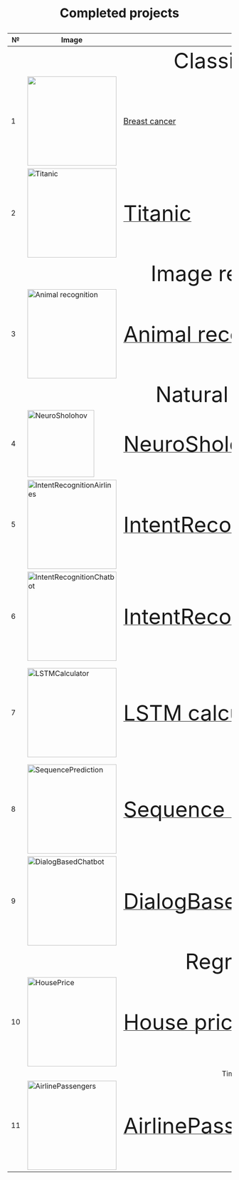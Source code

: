 # <p align="center"> Completed projects </p>
<table>
<thead>
  <tr>
    <th>№</th>
    <th>Image</th>
    <th>Name</th>
    <th>Problem</th>
    <th>Size</th>
  </tr>
</thead>
<tbody>
  <tr>
    <td colspan="5" align="center"><font size="24">Classification</font></td>
  </tr>
  <tr>
    <td>1</td>
    <td><img src="https://image.freepik.com/free-photo/physician-noting-down-symptoms-patient_53876-63308.jpg" width="200"></td>
    <td><a href="https://github.com/sersonSerson/Projects/tree/master/Classification/BreastCancer"><font size="4">Breast cancer</font></a></td>
    <td>Predict the type of brest tumor</td>
    <td>Medium<br>(645 lines)</td>
  </tr>
  <tr>
    <td>2</td>
    <td><img src="https://c4.wallpaperflare.com/wallpaper/378/267/803/titanic-ship-cruise-ship-drawing-night-hd-wallpaper-preview.jpg" alt="Titanic" width="200"></td>
    <td><a href="https://github.com/sersonSerson/Projects/tree/master/Classification/Titanic"><font size="14">Titanic</font></a></td>
    <td>Predict the survival of a person in a Titanic crash</td>
    <td>Large<br>(1389 lines)</td>
  </tr>
  <tr>
    <td colspan="5" align="center"><font size="24">Image recognition</font></td>
  </tr>
  <tr>
    <td>3</td>
    <td><img src="https://image.freepik.com/free-vector/group-cute-animals-cartoon-character-isolated_1308-46747.jpg" alt="Animal recognition" width="200"></td>
    <td><a href="https://github.com/sersonSerson/Projects/tree/master/ImageRecognition/AnimalRecognition"><font size="14">Animal recognition</font></a></td>
    <td>Decide what animal is on the picture</td>
    <td>Medium<br>(473 lines)</td>
  </tr>
  <tr>
    <td colspan="5" align="center"><font size="24">Natural language</font></td>
  </tr>
  <tr>
    <td>4</td>
    <td><img src="https://img4.labirint.ru/rc/b560062516ee23c7c444a55affb91068/220x340/books52/511072/cover.jpg?1567603787" alt="NeuroSholohov" width="150"></td>
    <td><a href="https://github.com/sersonSerson/Projects/tree/master/NaturalLanguage/NeuroSholohov"><font size="14">NeuroSholohov</font></a></td>
    <td>write new text to imitate the style of Mihail Sholohov</td>
    <td>Small<br>(233 lines)</td>
  </tr>
  <tr>
    <td>5</td>
    <td><img src="https://image.freepik.com/free-photo/portrait-smiling-businesswoman-showing-her-boarding-pass_107420-95785.jpg" alt="IntentRecognitionAirlines" width="200"></td>
    <td><a href="https://github.com/sersonSerson/Projects/tree/master/NaturalLanguage/IntentRecognitionAirlines"><font size="14">IntentRecognitionAirlines</font></a></td>
    <td>understand user's intent and generate respective response</td>
    <td>Medium<br>(659 lines)</td>
  </tr>
  <tr>
    <td>6</td>
    <td><img src="https://image.freepik.com/free-photo/robot-doing-peace-sign_1048-3527.jpg" alt="IntentRecognitionChatbot" width="200"></td>
    <td><a href="https://github.com/sersonSerson/Projects/tree/master/NaturalLanguage/IntentRecognitionChatbot"><font size="14">IntentRecognitionChatbot</font></a></td>
    <td>understands user's intent from natural language query and responses with predefined answers.</td>
    <td>Small<br>(305 lines)</td>
  </tr>
  <tr>
    <td>7</td>
    <td><img src="https://image.freepik.com/free-vector/realistic-calculator-isolated-white_153563-1.jpg" alt="LSTMCalculator" width="200"></td>
    <td><a href="https://github.com/sersonSerson/Projects/tree/master/NaturalLanguage/LSTMCalculator"><font size="14">LSTM calculator</font></a></td>
    <td>one function calculator. Works based on LSTM Neural Network that predicts sequence on result based on sequence of calculation.</td>
    <td>Small<br>(220 lines)</td>
  </tr>
  <tr>
    <td>8</td>
    <td><img src="https://image.freepik.com/free-vector/write-missing-number-worksheet-education_71599-3881.jpg" alt="SequencePrediction" width="200"></td>
    <td><a href="https://github.com/sersonSerson/Projects/tree/master/NaturalLanguage/SequencePrediction"><font size="14">Sequence Prediction</font></a></td>
    <td>predict sequences of numbers with encoder-decoder architecture.<br></td>
    <td>Small<br>(189 lines)</td>
  </tr>
  <tr>
    <td>9</td>
    <td><img src="https://image.freepik.com/free-vector/surprised-talking-robot-speech-bubbles-chatbot-dialog-online-lesson_74855-103.jpg" alt="DialogBasedChatbot" width="200"></td>
    <td><a href="https://github.com/sersonSerson/Projects/tree/master/NaturalLanguage/DialogBasedChatbot"><font size="14">DialogBasedChatbot</font></a></td>
    <td>encoder-decoder structure Neural Network for chatbot.<br></td>
    <td>Medium<br>(473 lines)</td>
  </tr>
  <tr>
    <td colspan="5" align="center"><font size="24">Regression</font></td>
  </tr>
  <tr>
    <td>10</td>
    <td><img src="http://www.clipartbest.com/cliparts/yio/LdA/yioLdA9eT.jpg" alt="HousePrice" width="200"></td>
    <td><a href="https://github.com/sersonSerson/Projects/tree/master/NaturalLanguage/DialogBasedChatbot">
        <font size="14">House price</font></a></td>
    <td>predict,the price of a house given its features.</td>
    <td>Large<br>(1910 lines)<br></td>
  </tr>
  <tr>
    <td colspan="5" align="center">Time series</td>
  </tr>
  <tr>
    <td>11</td>
    <td><img src="https://cdn.pixabay.com/photo/2016/04/30/08/35/aircraft-1362586_960_720.jpg" alt="AirlinePassengers" width="200"></td>
    <td><a href="https://github.com/sersonSerson/Projects/tree/master/TimeSeries/AirlinePassengers">
        <font size="14">AirlinePassengers</font></a></td>
    <td>predict the number of arline passengers usingSARIMAX or LSTM approaches.</td>
    <td>Large<br>(1435 lines)<br></td>
  </tr>
</tbody>
</table>